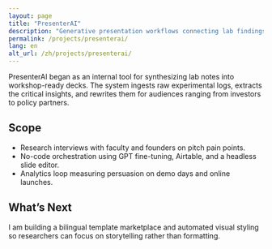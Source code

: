 ```yaml
---
layout: page
title: "PresenterAI"
description: "Generative presentation workflows connecting lab findings to public narratives."
permalink: /projects/presenterai/
lang: en
alt_url: /zh/projects/presenterai/
---
```


<div class="page-body">
  <p>PresenterAI began as an internal tool for synthesizing lab notes into workshop-ready decks. The system ingests raw experimental logs, extracts the critical insights, and rewrites them for audiences ranging from investors to policy partners.</p>

  <h2>Scope</h2>
  <ul>
    <li>Research interviews with faculty and founders on pitch pain points.</li>
    <li>No-code orchestration using GPT fine-tuning, Airtable, and a headless slide editor.</li>
    <li>Analytics loop measuring persuasion on demo days and online launches.</li>
  </ul>

  <h2>What’s Next</h2>
  <p>I am building a bilingual template marketplace and automated visual styling so researchers can focus on storytelling rather than formatting.</p>
</div>
